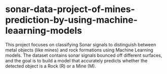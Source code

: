 # sonar-data-project-of-mines-prediction-by-using-machine-leaarning-models
This project focuses on classifying Sonar signals to distinguish between metal objects (like mines) and rock formations using Machine Learning models. The dataset contains sonar signals bounced off different surfaces, and the goal is to build a model that accurately predicts whether the detected object is a Rock (R) or a Mine (M).
